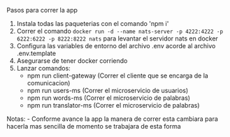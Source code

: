 Pasos para correr la app
1. Instala todas las paqueterias con el comando 'npm i'
3. Correr el comando `docker run -d --name nats-server -p 4222:4222 -p 6222:6222 -p 8222:8222 nats` para levantar el servidor nats en docker
2. Configura las variables de entorno del archivo .env acorde al archivo .env.template
4. Asegurarse de tener docker corriendo
5. Lanzar comandos:
    -   npm run client-gateway (Correr el cliente que se encarga de la comunicacion)
    -   npm run users-ms (Correr el microservicio de usuarios)
    -   npm run words-ms (Correr el microservicio de palabras)
    -   npm run translator-ms (Correr el microservicio de palabras)

Notas:
    - Conforme avance la app la manera de correr esta cambiara para hacerla mas sencilla de momento se trabajara de esta forma